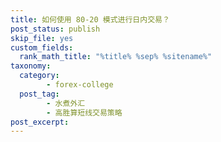 ```yaml
---
title: 如何使用 80-20 模式进行日内交易？
post_status: publish
skip_file: yes
custom_fields:
  rank_math_title: "%title% %sep% %sitename%"
taxonomy:
  category:
        - forex-college
  post_tag:
        - 水煮外汇
        - 高胜算短线交易策略
post_excerpt: 
---
```

